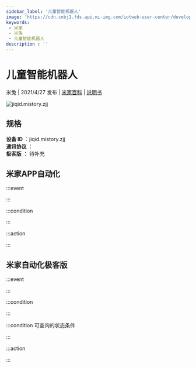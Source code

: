 ```yaml
---
sidebar_label: '儿童智能机器人'
image: 'https://cdn.cnbj1.fds.api.mi-img.com/iotweb-user-center/developer_1678871036834xdfD61Uy.png?GalaxyAccessKeyId=AKVGLQWBOVIRQ3XLEW&Expires=9223372036854775807&Signature=nlh9NhITHM0vf0+YX7IiGtLlWbY='
keywords: 
 - 米家
 - 米兔
 - 儿童智能机器人
description : ''
---
```

# 儿童智能机器人

米兔 | 2021/4/27 发布 | [米家百科](https://home.mi.com/webapp/content/baike/product/index.html?model=jiqid.mistory.zjj) | [说明书](https://home.mi.com/views/introduction.html?model=jiqid.mistory.zjj&region=cn)

![jiqid.mistory.zjj](https://cdn.cnbj1.fds.api.mi-img.com/iotweb-user-center/developer_1678871036834xdfD61Uy.png?GalaxyAccessKeyId=AKVGLQWBOVIRQ3XLEW&Expires=9223372036854775807&Signature=nlh9NhITHM0vf0+YX7IiGtLlWbY=)

## 规格  
> 
**设备 ID** ：jiqid.mistory.zjj  
**通讯协议** ：  
**极客版**  ： 待补充 


## 米家APP自动化  

:::event  

:::

:::condition  

:::

:::action   

:::

## 米家自动化极客版  

:::event  

:::

:::condition  

:::

:::condition 可查询的状态条件  

:::

:::action  

:::

        
